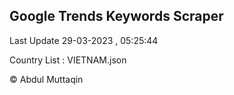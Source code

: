 

## Google Trends Keywords Scraper 
 
Last Update 29-03-2023 , 05:25:44

Country List :
VIETNAM.json



© Abdul Muttaqin 
